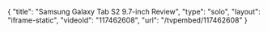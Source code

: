 {
    "title": "Samsung Galaxy Tab S2 9.7-inch Review",
    "type": "solo",
    "layout": "iframe-static",
    "videoId": "117462608",
    "url": "\/tvpembed\/117462608"
}